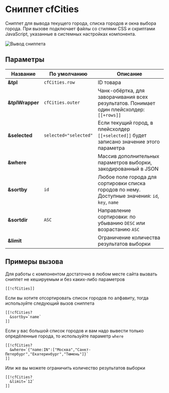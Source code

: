 # Сниппет cfCities

Сниппет для вывода текущего города, списка городов и окна выбора города. При вызове подключает файлы со стилями CSS и скриптами JavaScript, указанные в системных настройках компонента.

![Вывод сниппета](https://file.modx.pro/files/a/3/f/a3f58aecef516b7c1e3a87949c837d0d.png)

## Параметры

| Название        | По умолчанию          | Описание                                                                                         |
|-----------------|-----------------------|--------------------------------------------------------------------------------------------------|
| **&tpl**        | `cfCities.row`        | ID товара                                                                                        |
| **&tplWrapper** | `cfCities.outer`      | Чанк-обёртка, для заворачивания всех результатов. Понимает один плейсхолдер: `[[+rows]]`           |
| **&selected**   | `selected="selected"` | Если текущий город, в плейсхолдер `[[+selected]]` будет записано значение этого параметра          |
| **&where**      |                       | Массив дополнительных параметров выборки, закодированный в JSON                                  |
| **&sortby**     | `id`                  | Любое поле города для сортировки списка городов по нему. Доступные значения: `id`, `key`, `name` |
| **&sortdir**    | `ASC`                 | Направление сортировки: по убыванию `DESC` или возрастанию `ASC`                                 |
| **&limit**      |                       | Ограничение количества результатов выборки                                                       |

## Примеры вызова

Для работы с компонентом достаточно в любом месте сайта вызвать сниппет не кешируемым и без каких-либо параметров

``` modx
[[!cfCities]]
```

Если вы хотите отсортировать список городов по алфавиту, тогда используйте следующий вызов сниппета

``` modx
[[!cfCities?
  &sortby=`name`
]]
```

Если у вас большой список городов и вам надо вывести только опредёленные города, то используйте параметр `where`

``` modx
[[!cfCities?
  &where=`{"name:IN":["Москва","Санкт-Петербург","Екатеринбург","Тюмень"]}`
]]
```

Или же вы можете ограничить количество результатов выборки

``` modx
[[!cfCities?
  &limit=`12`
]]
```
